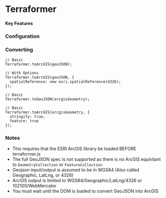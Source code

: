 # Terraformer

#### Key Features

### Configuration

### Converting

```
// Basic
Terraformer.toArcGIS(geoJSON);

// With Options
Terraformer.toArcGIS(geoJSON, {
  spatialReference: new esri.spatialReference(4326);
});
```

```
// Basic
Terraformer.toGeoJSON(arcgisGeometry);

// Basic
Terraformer.toArcGIS(arcgisGeometry, {
  stringify: true,
  feature: true
});
```

### Notes
* This requires that the ESRI ArcGIS library be loaded BEFORE terraformer.js
* The full GeoJSON spec is not supported as there is no ArcGIS equivilant to `GeometryCollection` or `FeatureCollection`
* Geojson input/output is assumed to be in WGS84 (Also called Geographic, LatLng, or 4326)
* ArcGIS output is limited to WGS84/Geographic/LatLng/4326 or 102100/WebMercator
* You must wait until the DOM is loaded to convert GeoJSON into ArcGIS